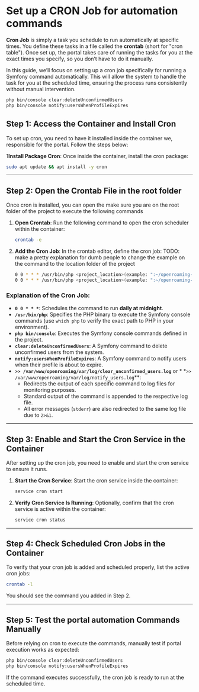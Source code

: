 # Set up a CRON Job for automation commands

**Cron Job** is simply a task you schedule to run automatically at specific times. You define these tasks in a file
called the **crontab** (short for "cron table"). Once set up, the portal takes care of running the tasks for you at the
exact times you specify, so you don’t have to do it manually.

In this guide, we’ll focus on setting up a cron job specifically for running a Symfony command automatically. This will
allow the system to handle the task for you at the scheduled time, ensuring the process runs consistently without manual
intervention.

```bash
php bin/console clear:deleteUnconfirmedUsers
php bin/console notify:usersWhenProfileExpires
```

## Step 1: Access the Container and Install Cron

To set up cron, you need to have it installed inside the container we, responsible for the portal. Follow
the steps below:

1**Install Package Cron**:
Once inside the container, install the cron package:

   ```bash
   sudo apt update && apt install -y cron
   ```

---

## Step 2: Open the Crontab File in the root folder

Once cron is installed, you can open the make sure you are on the root folder of the project to execute the following
commands

1. **Open Crontab**:
   Run the following command to open the cron scheduler within the container:
   ```bash
   crontab -e
   ```

2. **Add the Cron Job**:
   In the crontab editor, define the cron job:
   TODO: make a pretty explanation for dumb people to change the example on the command to the location folder of the project
   ```bash
   0 0 * * * /usr/bin/php <project_location>(example: ":~/openroaming-provisioning-web/") php bin/console clear:deleteUnconfirmedUsers >> <project_location>(example: ":~/openroaming-provisioning-web/")/var/log/clear_unconfirmed_users.log 2>&1
   0 0 * * * /usr/bin/php <project_location>(example: ":~/openroaming-provisioning-web/") php bin/console notify:usersWhenProfileExpires >> <project_location>(example: ":~/openroaming-provisioning-web/")/var/log/notify_users.log 2>&1
   ```

### Explanation of the Cron Job:

- **`0 0 * * *`**: Schedules the command to run **daily at midnight**.
- **`/usr/bin/php`**: Specifies the PHP binary to execute the Symfony console commands (use `which php` to verify the
  exact path to PHP in your environment).
- **`php bin/console`**: Executes the Symfony console commands defined in the project.
- **`clear:deleteUnconfirmedUsers`**: A Symfony command to delete unconfirmed users from the system.
- **`notify:usersWhenProfileExpires`**: A Symfony command to notify users when their profile is about to expire.
- **`>> /var/www/openroaming/var/log/clear_unconfirmed_users.log`** or *
  *`>> /var/www/openroaming/var/log/notify_users.log`**:
    - Redirects the output of each specific command to log files for monitoring purposes.
    - Standard output of the command is appended to the respective log file.
    - All error messages (`stderr`) are also redirected to the same log file due to `2>&1`.

---

## Step 3: Enable and Start the Cron Service in the Container

After setting up the cron job, you need to enable and start the cron service to ensure it runs.

1. **Start the Cron Service**:
   Start the cron service inside the container:
   ```bash
   service cron start
   ```

2. **Verify Cron Service Is Running**:
   Optionally, confirm that the cron service is active within the container:
   ```bash
   service cron status
   ```

---

## Step 4: Check Scheduled Cron Jobs in the Container

To verify that your cron job is added and scheduled properly, list the active cron jobs:

```bash
crontab -l
```

You should see the command you added in Step 2.

---

## Step 5: Test the portal automation Commands Manually

Before relying on cron to execute the commands, manually test if portal execution works as expected:

```bash
php bin/console clear:deleteUnconfirmedUsers
php bin/console notify:usersWhenProfileExpires
```

If the command executes successfully, the cron job is ready to run at the scheduled time.
